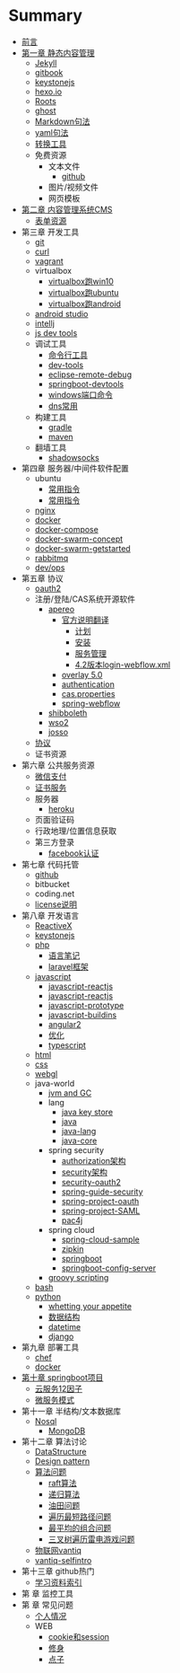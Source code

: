 # Summary

* [前言](README.md)
* [第一章  静态内容管理](ch1.md)
  * [Jekyll](ch1/jekyll.md)
  * [gitbook](ch1/gitbook.md)
  * [keystonejs](ch1/keystonejs.md)
  * [hexo.io](ch1/hexo.md)
  * [Roots](ch1/roots.md)
  * [ghost](ch1/ghost.md)
  * [Markdown句法](ch1/markdown-syntax.md)
  * [yaml句法](ch1/yaml-syntax.md)
  * [转换工具](ch1/pandoc.md)
  * 免费资源
    * 文本文件
      * [github](ch2/github.md)
    * 图片/视频文件
    * 网页模板
* [第二章 内容管理系统CMS](ch2.md)
  * [表单资源](ch2/form-test.md)
* 第三章 开发工具
  * [git](ch3/git-command.md)
  * [curl](ch3/curl-command.md)
  * [vagrant](ch3/vagrant.md)
  * virtualbox
    * [virtualbox跑win10](ch3/virtualbox-win10.md)
    * [virtualbox跑ubuntu](ch3/virtualbox-ubuntu.md)
    * [virtualbox跑android](ch3/virtualbox-android.md)
  * [android studio](ch3/android-studio.md)
  * [intellj](ch3/intellj.md)
  * [js dev tools](ch3/javascript/javascript-tools.md)
  * 调试工具
    * [命令行工具](ch3/command-line.md)
    * [dev-tools](ch3/chrome-dev-tools.md)
    * [eclipse-remote-debug](ch3/eclipse-remote-debug.md)
    * [springboot-devtools](ch3/sb-devtools.md)
    * [windows端口命令](ch3/windows-command.md)
    * [dns常用](ch3/dns)
  * 构建工具
    * [gradle](ch3/build-gradle.md)
    * [maven](ch3/build-maven.md)
  * 翻墙工具
    * [shadowsocks](ch3/shadowsocks.md)
* 第四章 服务器/中间件软件配置
  * ubuntu
    * [常用指令](ch4/ubuntu-command.md)
    * [常用指令](ch4/ssh-keygen.md)
  * [nginx](ch4/nginx.md)
  * [docker](ch4/ubuntu-docker.md)
  * [docker-compose](ch4/docker-compose.md)
  * [docker-swarm-concept](ch4/docker-swarm-concept.md)
  * [docker-swarm-getstarted](ch4/docker-swarm-getstarted.md)
  * [rabbitmq](ch4/rabbitmq.md)
  * [dev/ops](ch4/dev-ops.md)
* 第五章 协议
  * [oauth2](ch5/protocol/oauth2.md)
  * 注册/登陆/CAS系统开源软件
    * [apereo](https://github.com/apereo/cas)
      * [官方说明翻译](https://apereo.github.io/cas/development/index.html)
        * [计划](ch5/apereo-planning.md)
        * [安装](ch5/apereo-installation.md)
        * [服务管理](ch5/apereo-service-management.md)
        * [4.2版本login-webflow.xml](ch5/apereo-4.2-default.md)
      * [overlay 5.0](ch5/apereo-overlay-v5.md)
      * [authentication](ch5/apereo-authentication.md)
      * [cas.properties](ch5/apereo-cas-properties.md)
      * [spring-webflow](ch5/apereo-spring-webflow.md)
    * [shibboleth](ch5/shibboleth.md)
    * [wso2](https://github.com/wso2/product-is)
    * [josso](http://www.josso.org/)
  * [协议](https://apereo.github.io/cas/4.2.x/protocol/CAS-Protocol-Specification.html)
  * 证书资源
* 第六章 公共服务资源
  * [微信支付](ch6/wechatpay.md)
  * [证书服务](ch6/lets-encrypt.md)
  * 服务器
    * [heroku](ch6/heroku.md)
  * 页面验证码
  * 行政地理/位置信息获取
  * 第三方登录
    * [facebook认证](ch6/facebook.md)
* 第七章 代码托管
  * [github](ch7/github.md)
  * bitbucket
  * coding.net
  * [license说明](ch7/license.md)
* 第八章 开发语言
  * [ReactiveX](ch8/reactivex.md)
  * [keystonejs](ch8/keystonejs.md)
  * [php](ch8/php.md)
    * [语言笔记](ch8/lang-php.md)
    * [laravel框架](ch8/laravel.md)
  * [javascript](ch8/javascript/javascript.md)
    * [javascript-reactjs](ch8/javascript/javascript-reactjs.md)
    * [javascript-reactjs](ch8/javascript/javascript-reactjs-advanced.md)
    * [javascript-prototype](ch8/javascript/javascript-prototype.md)
    * [javascript-buildins](ch8/javascript/javascript-mozilla.md)
    * [angular2](ch8/javascript/javascript-angular2.md)
    * [优化](ch8/javascript/optimize.md)
    * [typescript](ch8/javascript/typescript.md)
  * [html](ch8/html5.md)
  * [css](ch8/css.md)
  * [webgl](ch8/webgl.md)
  * java-world
    * [jvm and GC](ch8/java/jvm.md)
    * lang
      * [java key store](ch5/apereo-overlay-v5.md)
      * [java](ch8/java/java.md)
      * [java-lang](ch8/java/javaio.md)
      * [java-core](ch8/java/core.md)
    * spring security
      * [authorization架构](ch8/java/spring-security/ref-authorization.md)
      * [security架构](ch8/java/spring-security/spring-guide-security.md)
      * [security-oauth2](ch8/java/spring-security/spring-project-oauth.md)
      * [spring-guide-security](ch8/java/spring-guide-security.md)
      * [spring-project-oauth](ch8/java/spring-project-oauth.md)
      * [spring-project-SAML](ch8/java/spring-project-saml.md)
      * [pac4j](ch8/java/java-pac4j-sb-security.md)
    * spring cloud
      * [spring-cloud-sample](ch8/java/spring-cloud/configserver.md)
      * [zipkin](ch8/java/spring-cloud/zipkin.md)
      * [springboot](ch8/java/springboot.md)
      * [springboot-config-server](/ch8/springboot-config-server)
    * [groovy scripting](ch8/java/groovy-scripting.md)      
  * [bash](ch8/bash.md)
  * [python](ch8/python-summary.md)
    * [whetting your appetite](ch8/python/tut-appetite.md)
    * [数据结构](ch8/python/tut-datastructure)
    * [datetime](ch8/python/tut-datetime.md)
    * [django](ch8/python/django.md)
* 第九章 部署工具
  * [chef](ch9/chef.md)
  * [docker](ch9/docker.md)
* [第十章 springboot项目](di-shi-zhang-springboot-xiang-mu.md)
  * [云服务12因子](ch10/12factor.md)
  * [微服务模式](ch10/microservice-pattern.md)
* 第十一章 半结构/文本数据库
  * [Nosql](ch11/nosql.md)
    * [MongoDB](ch11/mongodb.md)
* 第十二章 算法讨论
  * [DataStructure](ch12/ds.md)
  * [Design pattern](ch12/design-pattern.md)
  * [算法问题](ch12/algorithm.md)
    * [raft算法](ch12/algorithm/raft.md)
    * [递归算法](ch12/algorithm/recursive.md)
    * [油田问题](ch12/algorithm/crudeoil.md)
    * [遍历最短路径问题](ch12/algorithm/shortest_traverse.md)
    * [最平均的组合问题](ch12/algorithm/shortestPipe.md)
    * [三叉树遍历雷电游戏问题](ch12/algorithm/thunder.md)
  * [物联网vantiq](ch12/iot/vantiq.md)
  * [vantiq-selfintro](ch12/iot/self-intro.md)
* 第十三章 github热门
  * [学习资料索引](ch13/learnhub.md)
* 第 章 监控工具
* 第 章 常见问题
  * [个人情况](ch99/state.md)
  * WEB
    * [cookie和session](ch99/cookie-session.md)
    * [修身](ch99/lofty)
    * [点子](ch99/idea.md)
